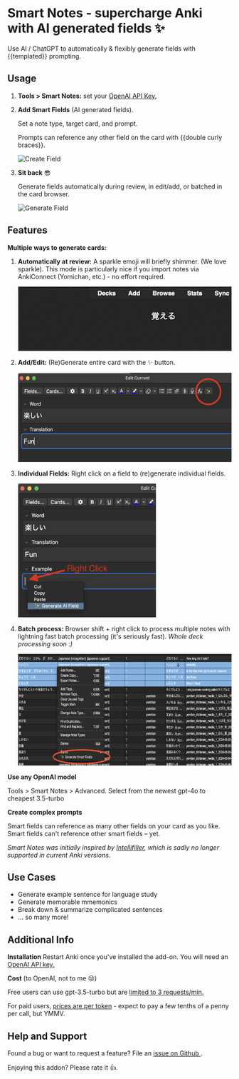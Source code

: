 # **Smart Notes** - supercharge Anki with AI generated fields ✨

Use AI / ChatGPT to automatically & flexibly generate fields with {{templated}} prompting.

## Usage

1.  **Tools > Smart Notes:** set your <a href="https://platform.openai.com/api-keys">OpenAI API Key.</a>
2.  **Add Smart Fields** (AI generated fields).

    Set a note type, target card, and prompt.

    Prompts can reference any other field on the card with {{double curly braces}}.

    ![Create Field](https://github.com/piazzatron/anki-smart-notes/blob/readme/resources/screenshots/create_field.gif?raw=true)

3.  **Sit back** 😎

    Generate fields automatically during review, in edit/add, or batched in the card browser.

    ![Generate Field](https://github.com/piazzatron/anki-smart-notes/blob/readme/resources/screenshots/generate_prompt.gif?raw=true)

## Features

**Multiple ways to generate cards:**

1. **Automatically at review:** A sparkle emoji will briefly shimmer. (We love sparkle).
   This mode is particularly nice if you import notes via AnkiConnect (Yomichan, etc.) - no effort required.

   <img src="https://github.com/piazzatron/anki-smart-notes/blob/readme/resources/screenshots/sparkle.gif?raw=true" />

2. **Add/Edit:** (Re)Generate entire card with the ✨ button.

   <img src="https://github.com/piazzatron/anki-smart-notes/blob/readme/resources/screenshots/editor_button.png?raw=true" height="200px" />

3. **Individual Fields:** Right click on a field to (re)generate individual fields.

   <img src="https://github.com/piazzatron/anki-smart-notes/blob/readme/resources/screenshots/per_field.png?raw=true" height="300px" />

4. **Batch process:** Browser shift + right click to process multiple notes with lightning fast batch processing (it's seriously fast). _Whole deck processing soon :)_

   <img src="https://github.com/piazzatron/anki-smart-notes/blob/readme/resources/screenshots/batch.png?raw=true" height="250px" />

**Use any OpenAI model**

Tools > Smart Notes > Advanced. Select from the newest gpt-4o to cheapest 3.5-turbo

**Create complex prompts**

Smart fields can reference as many other fields on your card as you like. Smart fields can't reference other smart fields – yet.

_Smart Notes was initially inspired by <a href="https://ankiweb.net/shared/info/1416178071">Intellifiller</a>, which is sadly no longer supported in current Anki versions._

## Use Cases

- Generate example sentence for language study
- Generate memorable mmemonics
- Break down & summarize complicated sentences
- ... so many more!

## Additional Info

**Installation**
Restart Anki once you've installed the add-on. You will need an <a href="https://platform.openai.com/api-keys">OpenAI API key.</a>

**Cost** (to OpenAI, not to me 😢)

Free users can use gpt-3.5-turbo but are <a href="https://platform.openai.com/docs/guides/rate-limits/usage-tiers">limited to 3 requests/min.</a>

For paid users, <a href="https://openai.com/api/pricing/">prices are per token</a> - expect to pay a few tenths of a penny per call, but YMMV.

## Help and Support

Found a bug or want to request a feature? File an <a href="https://github.com/piazzatron/anki-smart-notes/issues"> issue on Github </a>.

Enjoying this addon? Please rate it 👍.
